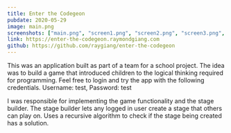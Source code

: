 ```yaml
---
title: Enter the Codegeon
pubdate: 2020-05-29
image: main.png
screenshots: ["main.png", "screen1.png", "screen2.png", "screen3.png", "screen4.png"]
link: https://enter-the-codegeon.raymondgiang.com
github: https://github.com/raygiang/enter-the-codegeon
---
```


This was an application built as part of a team for a school project. The idea was to build a game that introduced children to the logical thinking required for programming. Feel free to login and try the app with the following credentials. Username: test, Password: test

I was responsible for implementing the game functionality and the stage builder. The stage builder lets any logged in user create a stage that others can play on. Uses a recursive algorithm to check if the stage being created has a solution.
